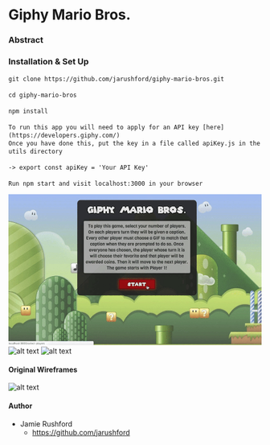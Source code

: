 # Giphy Mario Bros.

### Abstract 




### Installation & Set Up

```
git clone https://github.com/jarushford/giphy-mario-bros.git

cd giphy-mario-bros

npm install

To run this app you will need to apply for an API key [here](https://developers.giphy.com/)
Once you have done this, put the key in a file called apiKey.js in the utils directory

-> export const apiKey = 'Your API Key'

Run npm start and visit localhost:3000 in your browser
```

![alt text](src/assets/screenshot1.gif)
![alt text](src/assets/screenshot2.gif)
![alt text](src/assets/screenshot3.gif)

#### Original Wireframes

![alt text](src/assets/wireframes.gif)

#### Author

- Jamie Rushford
  - https://github.com/jarushford
